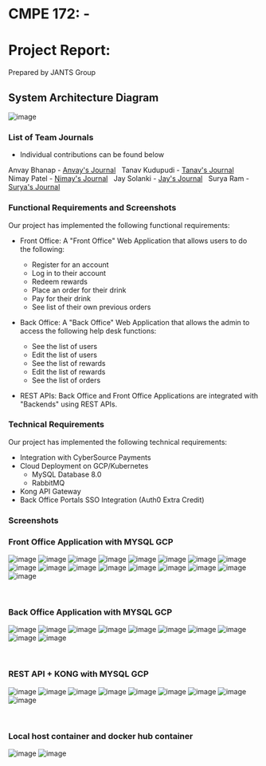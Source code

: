 # CMPE 172: - 
# Project Report:
Prepared by JANTS Group

## System Architecture Diagram

![image](https://user-images.githubusercontent.com/60376265/144949969-c8970925-2167-4832-8d39-8a6251252489.png)


### List of Team Journals
- Individual contributions can be found below

Anvay Bhanap - [Anvay's Journal](https://github.com/nguyensjsu/fa21-172-jants/tree/main/Progess%20Report/Anvay)
&nbsp;
Tanav Kudupudi - [Tanav's Journal](https://github.com/nguyensjsu/fa21-172-jants/tree/main/Progess%20Report/Tanav)
&nbsp;
Nimay Patel - [Nimay's Journal](https://github.com/nguyensjsu/fa21-172-jants/tree/main/Progess%20Report/Nimay)
&nbsp;
Jay Solanki - [Jay's Journal](https://github.com/nguyensjsu/fa21-172-jants/tree/main/Progess%20Report/Jay)
&nbsp;
Surya Ram - [Surya's Journal](https://github.com/nguyensjsu/fa21-172-jants/tree/main/Progess%20Report/Surya)
&nbsp;

### Functional Requirements and Screenshots

Our project has implemented the following functional requirements:

* Front Office: A "Front Office" Web Application that allows users to do the following:

	* Register for an account
	* Log in to their account 
	* Redeem rewards
	* Place an order for their drink
	* Pay for their drink
	* See list of their own previous orders

* Back Office: A "Back Office" Web Application that allows the admin to access the following help desk functions:

	* See the list of users
	* Edit the list of users
	* See the list of rewards
	* Edit the list of rewards
	* See the list of orders

* REST APIs: Back Office and Front Office Applications are integrated with "Backends" using REST APIs.


### Technical Requirements

Our project has implemented the following technical requirements:

* Integration with CyberSource Payments
* Cloud Deployment on GCP/Kubernetes
	* MySQL Database 8.0
	* RabbitMQ
* Kong API Gateway
* Back Office Portals SSO Integration (Auth0 Extra Credit)

### Screenshots

### Front Office Application with MYSQL GCP
![image](https://github.com/nguyensjsu/fa21-172-jants/blob/main/images/register%20page.PNG)
![image](https://github.com/nguyensjsu/fa21-172-jants/blob/main/images/register%20success.PNG)
![image](https://github.com/nguyensjsu/fa21-172-jants/blob/main/images/login%20page.PNG)
![image](https://github.com/nguyensjsu/fa21-172-jants/blob/main/images/login_success.PNG)
![image](https://github.com/nguyensjsu/fa21-172-jants/blob/main/images/drinks%20page.PNG)
![image](https://github.com/nguyensjsu/fa21-172-jants/blob/main/images/payments%20page.PNG)
![image](https://github.com/nguyensjsu/fa21-172-jants/blob/main/images/payments%20processed.PNG)
![image](https://github.com/nguyensjsu/fa21-172-jants/blob/main/images/previous%20orders.PNG)
![image](https://github.com/nguyensjsu/fa21-172-jants/blob/main/images/redeem%20rewards%20page.PNG)
![image](https://github.com/nguyensjsu/fa21-172-jants/blob/main/images/redeem%20rewards%202.PNG)
![image](https://github.com/nguyensjsu/fa21-172-jants/blob/main/images/cybersource%201.PNG)
![image](https://github.com/nguyensjsu/fa21-172-jants/blob/main/images/cybersource%20transaction%20data%202.PNG)
![image](https://github.com/nguyensjsu/fa21-172-jants/blob/main/images/cybersource%20transaction%20data.PNG)
![image](https://github.com/nguyensjsu/fa21-172-jants/blob/main/images/cloudsql%20gcp.PNG)
![image](https://github.com/nguyensjsu/fa21-172-jants/blob/main/images/user%20register%20mysql.PNG)
![image](https://github.com/nguyensjsu/fa21-172-jants/blob/main/images/rewards%20mysql%20table.PNG)
![image](https://github.com/nguyensjsu/fa21-172-jants/blob/main/images/payments%20mysql%20table.PNG)

&nbsp;&nbsp;&nbsp;&nbsp;&nbsp;
### Back Office Application with MYSQL GCP
![image](https://github.com/nguyensjsu/fa21-172-jants/blob/main/images/admin%20home%20page.PNG)
![image](https://github.com/nguyensjsu/fa21-172-jants/blob/main/images/auth0.PNG)
![image](https://github.com/nguyensjsu/fa21-172-jants/blob/main/images/admin%20log%20in.PNG)
![image](https://github.com/nguyensjsu/fa21-172-jants/blob/main/images/edit%20user%20admin.PNG)
![image](https://github.com/nguyensjsu/fa21-172-jants/blob/main/images/user%20details%20changed%20page.PNG)
![image](https://github.com/nguyensjsu/fa21-172-jants/blob/main/images/edit%20rewards%20admin.PNG)
![image](https://github.com/nguyensjsu/fa21-172-jants/blob/main/images/updated%20rewards%20page.PNG)
![image](https://github.com/nguyensjsu/fa21-172-jants/blob/main/images/rewards%20mysql%20after%20back%20office%20changes.PNG)
![image](https://github.com/nguyensjsu/fa21-172-jants/blob/main/images/admin%20logout%20reroute%20page.PNG)
![image](https://github.com/nguyensjsu/fa21-172-jants/blob/main/images/logout%20reroute%20page.PNG)

&nbsp;&nbsp;&nbsp;&nbsp;&nbsp;
### REST API + KONG with MYSQL GCP
![image](https://github.com/nguyensjsu/fa21-172-jants/blob/main/images/rewards%20api%20admin.PNG)
![image](https://github.com/nguyensjsu/fa21-172-jants/blob/main/images/rest%20api%20users%20admin.PNG)
![image](https://github.com/nguyensjsu/fa21-172-jants/blob/main/images/rest%20api%20orders%20admin.PNG)
![image](https://github.com/nguyensjsu/fa21-172-jants/blob/main/images/kong%20admin-users.PNG)
![image](https://github.com/nguyensjsu/fa21-172-jants/blob/main/images/kong%20admin-users%202.PNG)
![image](https://github.com/nguyensjsu/fa21-172-jants/blob/main/images/kong%20admin-rewards.PNG)
![image](https://github.com/nguyensjsu/fa21-172-jants/blob/main/images/kong%20admin-rewards-2.PNG)
![image](https://github.com/nguyensjsu/fa21-172-jants/blob/main/images/kong%20admin-orders.PNG)
![image](https://github.com/nguyensjsu/fa21-172-jants/blob/main/images/kong%20admin-orders%202.PNG)

&nbsp;&nbsp;&nbsp;&nbsp;&nbsp;
### Local host container and docker hub container
![image](https://github.com/nguyensjsu/fa21-172-jants/blob/main/images/mysql%20local%20host%20container.PNG)
![image](https://github.com/nguyensjsu/fa21-172-jants/blob/main/images/docker%20hub%20containers%20stored.PNG)
